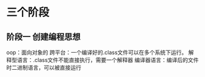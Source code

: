 # 三个阶段
## 阶段一 创建编程思想
oop：面向对象的
跨平台：一个编译好的.class文件可以在多个系统下运行。
解释型语言：.class文件不能直接执行，需要一个解释器
编译器语言：编译后的文件时二进制语言，可以被直接运行


<!--stackedit_data:
eyJoaXN0b3J5IjpbMTE1MzU0ODUxNCwtMTYxMTAyMjIxMiwtMj
A4ODc0NjYxMl19
-->
